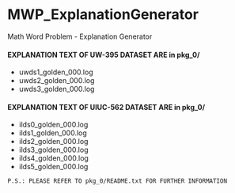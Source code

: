 # MWP_ExplanationGenerator
Math Word Problem - Explanation Generator

#### EXPLANATION TEXT OF UW-395 DATASET ARE in pkg_0/
- uwds1_golden_000.log
- uwds2_golden_000.log
- uwds3_golden_000.log

#### EXPLANATION TEXT OF UIUC-562 DATASET ARE in pkg_0/
- ilds0_golden_000.log
- ilds1_golden_000.log
- ilds2_golden_000.log
- ilds3_golden_000.log
- ilds4_golden_000.log
- ilds5_golden_000.log

```sh
P.S.: PLEASE REFER TO pkg_0/README.txt FOR FURTHER INFORMATION
```
